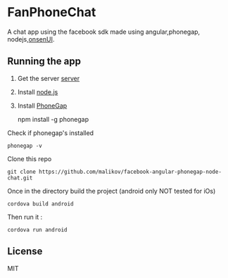 # FanPhoneChat

A chat app using the facebook sdk made using angular,phonegap, nodejs,[onsenUI](http://onsenui.io/).

## Running the app

1. Get the server [server]()

2. Install [node.js](http://nodejs.org/)
3. Install [PhoneGap](http://phonegap.com/install/)

	npm install -g phonegap

Check if phonegap's installed

	phonegap -v

Clone this repo 
	
	git clone https://github.com/malikov/facebook-angular-phonegap-node-chat.git

Once in the directory build the project (android only NOT tested for iOs)
	
	cordova build android

Then run it : 

	cordova run android

## License
MIT
